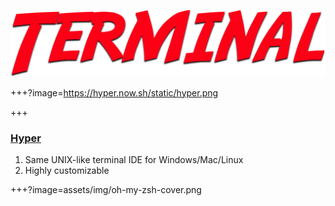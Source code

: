 ![terminal](assets/img/terminal.png)

+++?image=https://hyper.now.sh/static/hyper.png

+++

### [Hyper](https://hyper.is/)

<ol>
  <li class="fragment">Same UNIX-like terminal IDE for Windows/Mac/Linux</li>
  <li class="fragment">Highly customizable</li>
</ol>

+++?image=assets/img/oh-my-zsh-cover.png
